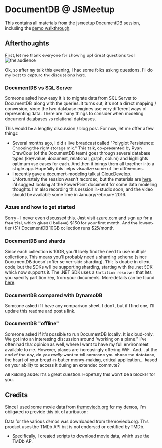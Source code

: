 # DocumentDB @ JSMeetup

This contains all materials from the jsmeetup DocumentDB session, including the [demo walkthrough](demowalkthrough.md).

## Afterthoughts

First, let me thank everyone for showing up! Great questions too!
![the audience](https://pbs.twimg.com/media/CTqjHRxUAAE9mA2.jpg:small)

Ok, so after my talk this evening, I had some folks asking questions. I'll
do my best to capture the discussions here.
 
### DocumentDB vs SQL Server

Someone asked how easy it is to migrate data from SQL Server to DocumentDB, along
with the queries. It turns out, it's not a direct mapping / conversion, since
the two database engines use very different ways of representing data. There are many
things to consider when modeling document databases vs relational databases.

This would be a lengthy discussion / blog post. For now, let me offer a few things:

 * Several months ago, I did a live broadcast called "Polyglot Persistence: Choosing the right storage mix."
 This talk, co-presented by Ryan CrawCour (of the DocumentDB team) goes through several
 database types (key/value, document, relational, graph, colum) and highlights optimum use cases for each. And
 then it brings them all together into a single app. Hopefully this helps visualize some of the differences.
 * I recently gave a document-modeling talk at [CloudDevelop](http://clouddevelop.org). Unfortunately the session
 wasn't recorded, but the materials are [here](https://github.com/dmakogon/clouddevelop2015). I'd suggest looking
 at the PowerPoint document for some data modeling thoughts. I'm also recording this session in-studio soon, and
 the video should be available some time in January/February 2016.
 
### Azure and how to get started

Sorry - I never even discussed this. Just visit azure.com and
sign up for a free trial, which gives (I believe) $150 for your first 
month. And the lowest-tier (S1) DocumentDB 10GB collection runs $25/month.

### DocumentDB and shards

Since each collection is 10GB, you'll likely find the need to use multiple collections.
This means you'll probably need a sharding scheme (since DocumentDB doesn't offer
server-side sharding). This is doable in client code, but the SDKs will be 
supporting sharding, starting with the .net SDK which now supports it.
The .NET SDK uses a `Partition resolver` that
lets you specify partition key, from your documents. More
details can be found [here](https://azure.microsoft.com/en-us/documentation/articles/documentdb-sharding/).

### DocumentDB compared with DynamoDB

Someone asked if I have any comparison sheet. I don't, but if I find one, I'll
update this readme and post a link.

### DocumentDB "offline"

Someone asked if it's possible to run DocumentDB locally. It is cloud-only. We
got into an interesting discussion around "working on a plane." I've often had that
opinion as well, where I want to have my full environment available to me. However,
planes are increasingly offering WiFi. And... at the end of the day, do you *really*
want to tell someone you chose the database, the heart of 
 your bread-n-butter money-making, 
critical application... based on your ability to access it during
an extended commute?

All kidding aside: It's a great question. Hopefully this won't be a blocker for you.

## Credits

Since I used some movie data from [themoviedb.org](http://themoviedb.org) for my demos, I'm obligated to provide this bit of
attribution:

Data for the various demos was downloaded from themoviedb.org.
This product uses the TMDb API but is not endorsed or certified by TMDb.

* Specifically, I created scripts to download movie data, which use the TMDb API.
